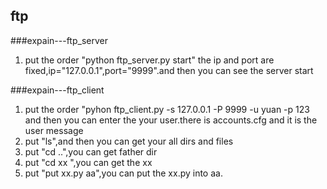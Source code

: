 ## ftp
###expain---ftp_server
1. put the order "python ftp_server.py start" the ip and port are fixed,ip="127.0.0.1",port="9999".and then you can see the server start


###expain---ftp_client
1. put the order "pyhon ftp_client.py -s 127.0.0.1 -P 9999 -u yuan -p 123 and then you can enter the your user.there is accounts.cfg and it is the user message
2. put "ls",and then you can get your all dirs and files
3. put "cd ..",you can get father dir
4. put "cd xx ",you can get the xx
5. put "put xx.py aa",you can put the xx.py into aa.
